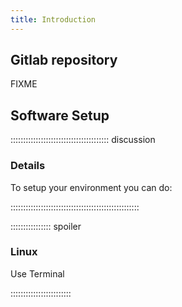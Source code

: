 ```yaml
---
title: Introduction
---
```



## Gitlab repository

<!--
FIXME: place any data you want learners to use in `episodes/data` and then use
       a relative link ( [data zip file](data/lesson-data.zip) ) to provide a
       link to it, replacing the example.com link.
-->
<!-- Download the [data zip file](https://example.com/FIXME) and unzip it to your Desktop -->
FIXME

## Software Setup

::::::::::::::::::::::::::::::::::::::: discussion

### Details

To setup your environment you can do:

:::::::::::::::::::::::::::::::::::::::::::::::::::

:::::::::::::::: spoiler

### Linux

Use Terminal

::::::::::::::::::::::::


